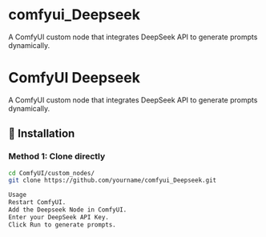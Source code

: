 # comfyui_Deepseek
A ComfyUI custom node that integrates DeepSeek API to generate prompts dynamically.
# ComfyUI Deepseek

A ComfyUI custom node that integrates DeepSeek API to generate prompts dynamically.

## 🚀 Installation
### Method 1: Clone directly
```bash
cd ComfyUI/custom_nodes/
git clone https://github.com/yourname/comfyui_Deepseek.git

Usage
Restart ComfyUI.
Add the Deepseek Node in ComfyUI.
Enter your DeepSeek API Key.
Click Run to generate prompts.

